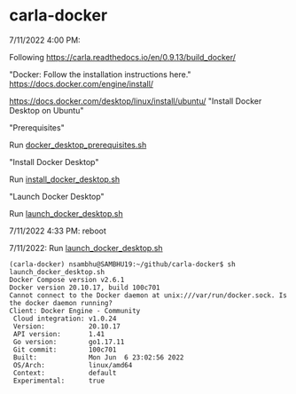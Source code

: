 # carla-docker
7/11/2022 4:00 PM: 

Following https://carla.readthedocs.io/en/0.9.13/build_docker/

"Docker: Follow the installation instructions here." https://docs.docker.com/engine/install/

https://docs.docker.com/desktop/linux/install/ubuntu/ "Install Docker Desktop on Ubuntu"

"Prerequisites"

Run [docker_desktop_prerequisites.sh](docker_desktop_prerequisites.sh)

"Install Docker Desktop"

Run [install_docker_desktop.sh](install_docker_desktop.sh)

"Launch Docker Desktop"

Run [launch_docker_desktop.sh](launch_docker_desktop.sh)

7/11/2022 4:33 PM: reboot

7/11/2022: Run [launch_docker_desktop.sh](launch_docker_desktop.sh)
```
(carla-docker) nsambhu@SAMBHU19:~/github/carla-docker$ sh launch_docker_desktop.sh 
Docker Compose version v2.6.1
Docker version 20.10.17, build 100c701
Cannot connect to the Docker daemon at unix:///var/run/docker.sock. Is the docker daemon running?
Client: Docker Engine - Community
 Cloud integration: v1.0.24
 Version:           20.10.17
 API version:       1.41
 Go version:        go1.17.11
 Git commit:        100c701
 Built:             Mon Jun  6 23:02:56 2022
 OS/Arch:           linux/amd64
 Context:           default
 Experimental:      true
```